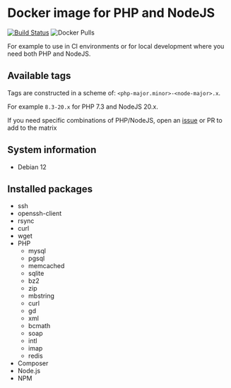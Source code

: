 # Docker image for PHP and NodeJS

[![Build Status](https://img.shields.io/endpoint.svg?url=https%3A%2F%2Factions-badge.atrox.dev%2Frikvdh%2Fdocker-php-node%2Fbadge%3Fref%3Dmaster&style=flat)](https://actions-badge.atrox.dev/rikvdh/docker-php-node/goto?ref=master)
![Docker Pulls](https://img.shields.io/docker/pulls/rikvdh/php-node)

For example to use in CI environments or for local development where you need both PHP and NodeJS.

## Available tags
Tags are constructed in a scheme of: `<php-major.minor>-<node-major>.x`.

For example `8.3-20.x` for PHP 7.3 and NodeJS 20.x.

If you need specific combinations of PHP/NodeJS, open an [issue](https://github.com/rikvdh/docker-ci-php-node/issues) or PR to add to the matrix

## System information
  * Debian 12

## Installed packages
  * ssh
  * openssh-client
  * rsync
  * curl
  * wget
  * PHP
    * mysql
    * pgsql
    * memcached
    * sqlite
    * bz2
    * zip
    * mbstring
    * curl
    * gd
    * xml
    * bcmath
    * soap
    * intl
    * imap
    * redis
  * Composer
  * Node.js
  * NPM
